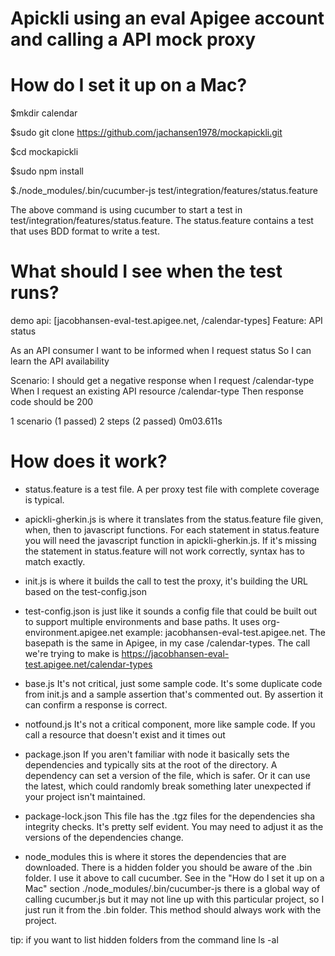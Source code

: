 # Apickli using an eval Apigee account and calling a API mock proxy

# How do I set it up on a Mac?

$mkdir calendar

$sudo git clone https://github.com/jachansen1978/mockapickli.git

$cd mockapickli

$sudo npm install

$./node_modules/.bin/cucumber-js test/integration/features/status.feature

The above command is using cucumber to start a test in test/integration/features/status.feature.
The status.feature contains a test that uses BDD format to write a test. 

# What should I see when the test runs?

demo api: [jacobhansen-eval-test.apigee.net, /calendar-types]
Feature: API status

  As an API consumer
  I want to be informed when I request status
  So I can learn the API availability

  Scenario: I should get a negative response when I request /calendar-type
    When I request an existing API resource /calendar-type
    Then response code should be 200

1 scenario (1 passed)
2 steps (2 passed)
0m03.611s


# How does it work?

- status.feature is a test file. A per proxy test file with complete coverage is typical.

- apickli-gherkin.js is where it translates from the status.feature file given, when, then to javascript functions. For each statement in status.feature you will need the javascript function in apickli-gherkin.js. If it's missing the statement in status.feature will not work correctly, syntax has to match exactly.

- init.js is where it builds the call to test the proxy, it's building the URL based on the test-config.json

- test-config.json is just like it sounds a config file that could be built out to support multiple environments and base paths. It uses org-environment.apigee.net example: jacobhansen-eval-test.apigee.net. The basepath is the same in Apigee, in my case /calendar-types. The call we're trying to make is https://jacobhansen-eval-test.apigee.net/calendar-types

- base.js It's not critical, just some sample code. It's some duplicate code from init.js and a sample assertion that's commented out. By assertion it can confirm a response is correct.

- notfound.js It's not a critical component, more like sample code. If you call a resource that doesn't exist and it times out

- package.json If you aren't familiar with node it basically sets the dependencies and typically sits at the root of the directory. A dependency can set a version of the file, which is safer. Or it can use the latest, which could randomly break something later unexpected if your project isn't maintained.

- package-lock.json This file has the .tgz files for the dependencies sha integrity checks. It's pretty self evident. You may need to adjust it as the versions of the dependencies change.

- node_modules this is where it stores the dependencies that are downloaded. There is a hidden folder you should be aware of the .bin folder. I use it above to call cucumber. See in the "How do I set it up on a Mac" section ./node_modules/.bin/cucumber-js there is a global way of calling cucumber.js but it may not line up with this particular project, so I just run it from the .bin folder. This method should always work with the project.

tip: if you want to list hidden folders from the command line ls -al


